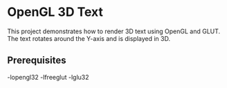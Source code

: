# OpenGL 3D Text

This project demonstrates how to render 3D text using OpenGL and GLUT. The text rotates around the Y-axis and is displayed in 3D.

## Prerequisites

-lopengl32
-lfreeglut
-lglu32
